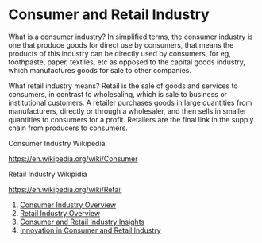 # Consumer and Retail Industry

What is a consumer industry?
In simplified terms, the consumer industry is one that produce goods for direct use by consumers, that means the products of this industry can be directly used by consumers, for eg, toothpaste, paper, textiles, etc as opposed to the capital goods industry, which manufactures goods for sale to other companies.

What retail industry means?
Retail is the sale of goods and services to consumers, in contrast to wholesaling, which is sale to business or institutional customers. A retailer purchases goods in large quantities from manufacturers, directly or through a wholesaler, and then sells in smaller quantities to consumers for a profit. Retailers are the final link in the supply chain from producers to consumers.

Consumer Industry Wikipedia

https://en.wikipedia.org/wiki/Consumer

Retail Industry Wikipidia

https://en.wikipedia.org/wiki/Retail



1. [Consumer Industry Overview](consumer.md)
2. [Retail Industry Overview](Overview.md)
3. [Consumer and Retail Industry Insights](Insights.md)
4. [Innovation in Consumer and Retail Industry](Innovation.md)






